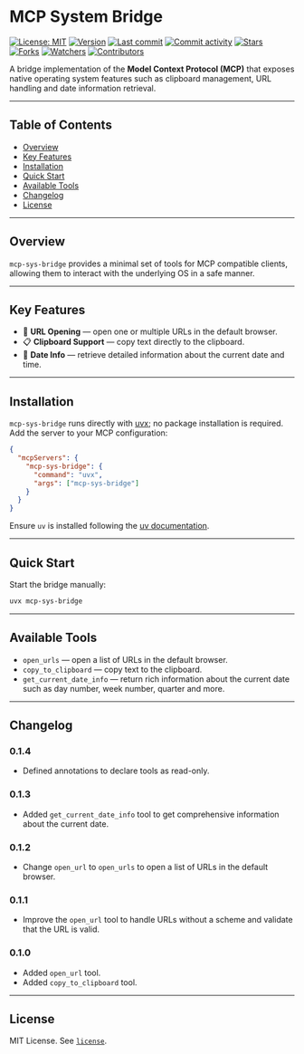 # MCP System Bridge

[![License: MIT](https://img.shields.io/badge/License-MIT-green.svg)](https://opensource.org/licenses/MIT)
[![Version](https://img.shields.io/pypi/v/mcp-sys-bridge?color=%2334D058&label=Version)](https://pypi.org/project/mcp-sys-bridge)
[![Last commit](https://img.shields.io/github/last-commit/leynier/mcp-sys-bridge.svg?style=flat)](https://github.com/leynier/mcp-sys-bridge/commits)
[![Commit activity](https://img.shields.io/github/commit-activity/m/leynier/mcp-sys-bridge)](https://github.com/leynier/mcp-sys-bridge/commits)
[![Stars](https://img.shields.io/github/stars/leynier/mcp-sys-bridge?style=flat&logo=github)](https://github.com/leynier/mcp-sys-bridge/stargazers)
[![Forks](https://img.shields.io/github/forks/leynier/mcp-sys-bridge?style=flat&logo=github)](https://github.com/leynier/mcp-sys-bridge/network/members)
[![Watchers](https://img.shields.io/github/watchers/leynier/mcp-sys-bridge?style=flat&logo=github)](https://github.com/leynier/mcp-sys-bridge)
[![Contributors](https://img.shields.io/github/contributors/leynier/mcp-sys-bridge)](https://github.com/leynier/mcp-sys-bridge/graphs/contributors)

A bridge implementation of the **Model Context Protocol (MCP)** that exposes native operating system features such as clipboard management, URL handling and date information retrieval.

---

## Table of Contents

* [Overview](#overview)
* [Key Features](#key-features)
* [Installation](#installation)
* [Quick Start](#quick-start)
* [Available Tools](#available-tools)
* [Changelog](#changelog)
* [License](#license)

---

## Overview

`mcp-sys-bridge` provides a minimal set of tools for MCP compatible clients, allowing them to interact with the underlying OS in a safe manner.

---

## Key Features

* 🚀 **URL Opening** — open one or multiple URLs in the default browser.
* 📋 **Clipboard Support** — copy text directly to the clipboard.
* 📆 **Date Info** — retrieve detailed information about the current date and time.

---

## Installation

`mcp-sys-bridge` runs directly with [uvx](https://docs.astral.sh/uv/getting-started/installation);
no package installation is required. Add the server to your MCP configuration:

```json
{
  "mcpServers": {
    "mcp-sys-bridge": {
      "command": "uvx",
      "args": ["mcp-sys-bridge"]
    }
  }
}
```

Ensure `uv` is installed following the [uv documentation](https://docs.astral.sh/uv/getting-started/installation).

---

## Quick Start

Start the bridge manually:

```bash
uvx mcp-sys-bridge
```

---

## Available Tools

- `open_urls` — open a list of URLs in the default browser.
- `copy_to_clipboard` — copy text to the clipboard.
- `get_current_date_info` — return rich information about the current date such as day number, week number, quarter and more.

---

## Changelog

### 0.1.4

- Defined annotations to declare tools as read-only.

### 0.1.3

- Added `get_current_date_info` tool to get comprehensive information about the current date.

### 0.1.2

- Change `open_url` to `open_urls` to open a list of URLs in the default browser.

### 0.1.1

- Improve the `open_url` tool to handle URLs without a scheme and validate that the URL is valid.

### 0.1.0

- Added `open_url` tool.
- Added `copy_to_clipboard` tool.

---

## License

MIT License. See [`license`](license).

